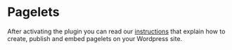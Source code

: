 Pagelets
========

After activating the plugin you can read our [instructions](#http://www.washington.edu/marketing/web/pagelets/) that explain how to create, publish and embed pagelets on your Wordpress site. 
